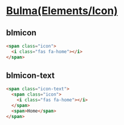 [Bulma(Elements/Icon)](https://bulma.io/documentation/elements/icon/)
=====================

blmicon
--------

```html
<span class="icon">
  <i class="fas fa-home"></i>
</span>
```

blmicon-text
--------

```html
<span class="icon-text">
  <span class="icon">
    <i class="fas fa-home"></i>
  </span>
  <span>Home</span>
</span>
```
